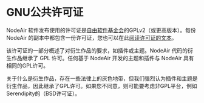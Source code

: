 # GNU公共许可证

NodeAir 软件发布使用的许可证是[自由软件基金会](https://www.fsf.org/)的GPLv2（或更高版本）。每份NodeAir 的副本中都包含一份许可证，您也可以在此[阅读许可证的文本](https://www.gnu.org/licenses/old-licenses/gpl-2.0.en.html)。

该许可证的一部分概述了对衍生作品的要求，如插件或主题。NodeAir 代码的衍生作品继承了 GPL 许可。任何基于 NodeAir 开发的主题和插件与 NodeAir  具有相同的GPL许可。

关于什么是衍生作品，存在一些法律上的灰色地带，但我们强烈认为插件和主题是衍生作品，因此继承了GPL许可。如果您不同意，则可能要考虑非GPL平台，例如Serendipity的（BSD许可证）。
